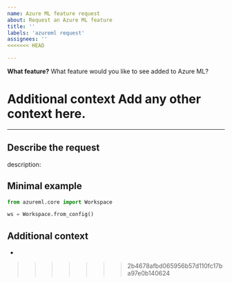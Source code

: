 ```yaml
---
name: Azure ML feature request 
about: Request an Azure ML feature 
title: ''
labels: 'azureml request'
assignees: ''
<<<<<<< HEAD

---
```

**What feature?**
What feature would you like to see added to Azure ML? 

**Additional context**
Add any other context here.
=======
---

## Describe the request

description:

## Minimal example

```python
from azureml.core import Workspace

ws = Workspace.from_config()
```

## Additional context

-
>>>>>>> 2b4678afbd065956b57d110fc17ba97e0b140624
